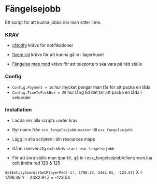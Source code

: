 # Fängelsejobb
Ett script för att kunna jobba när man sitter inne.

### KRAV

 - [pNotify](https://github.com/Nick78111/pNotify) krävs för notifikationer
 
 - [fivem-ipl](https://github.com/ESX-PUBLIC/fivem-ipl) krävs för att kunna gå in i lagerhuset
 
 - [Fängelse map mod](https://www.gta5-mods.com/maps/jail-stuart688) krävs för att teleporters ska vara på rätt ställe

### Config

 - ```Config.Payment = 10``` hur mycket pengar man får för att packa en låda
 - ```Config.TimeToPackBox = 20``` hur lång tid det tar att packa en låda i sekunder

### Installation

 - Ladda ner alla scripts under krav
 
 - Byt namn från ```esx_fangelsejobb-master``` till ```esx_fangelsejobb```
 
 - Lägg in alla scripten i din resources mapp
 
 - Gå in i server.cfg och skriv ``` start esx_fangelsejobb ```
 
 - För att änra ställe man tpar till, gå in i esx_fangelsejobb/client/main.lua och ändra rad 120 & 125 
 
 ``` SetEntityCoords(GetPlayerPed(-1), 1798.39, 2482.91, -123.54) ``` X = 1798.39 Y = 2482.91 Z = -123.54 
